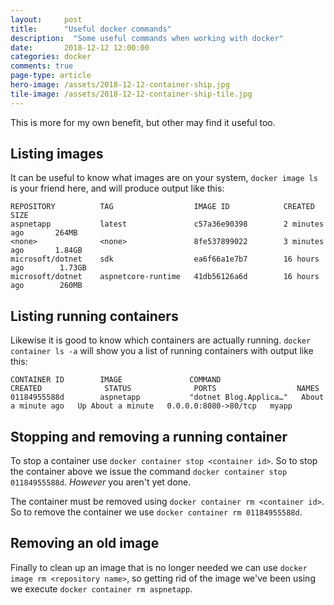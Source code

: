 ```yaml
---
layout: 	post
title:  	"Useful docker commands"
description:  "Some useful commands when working with docker"
date:   	2018-12-12 12:00:00
categories: docker
comments: true
page-type: article
hero-image: /assets/2018-12-12-container-ship.jpg
tile-image: /assets/2018-12-12-container-ship-tile.jpg
---
```


This is more for my own benefit, but other may find it useful too.

## Listing images

It can be useful to know what images are on your system, `docker image ls` is your friend here, and will produce output like this:

```
REPOSITORY          TAG                  IMAGE ID            CREATED             SIZE
aspnetapp           latest               c57a36e90398        2 minutes ago       264MB
<none>              <none>               8fe537899022        3 minutes ago       1.84GB
microsoft/dotnet    sdk                  ea6f66a1e7b7        16 hours ago        1.73GB
microsoft/dotnet    aspnetcore-runtime   41db56126a6d        16 hours ago        260MB
```

## Listing running containers

Likewise it is good to know which containers are actually running. `docker container ls -a` will show you a list of running containers with output like this:

```
CONTAINER ID        IMAGE               COMMAND                  CREATED              STATUS              PORTS                  NAMES
01184955588d        aspnetapp           "dotnet Blog.Applica…"   About a minute ago   Up About a minute   0.0.0.0:8080->80/tcp   myapp
```

## Stopping and removing a running container

To stop a container use `docker container stop <container id>`. So to stop the container above we issue the command `docker container stop 01184955588d`. _However_ you aren't yet done.

The container must be removed using `docker container rm <container id>`. So to remove the container we use `docker container rm 01184955588d`.

## Removing an old image

Finally to clean up an image that is no longer needed we can use `docker image rm <repository name>`, so getting rid of the image we've been using we execute `docker container rm aspnetapp`.
